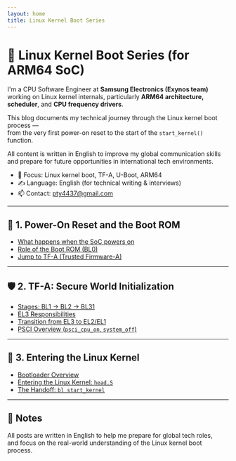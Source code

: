 ```yaml
---
layout: home
title: Linux Kernel Boot Series
---
```


# 🧠 Linux Kernel Boot Series (for ARM64 SoC)

I'm a CPU Software Engineer at **Samsung Electronics (Exynos team)**  
working on Linux kernel internals, particularly **ARM64 architecture, scheduler**, and **CPU frequency drivers**.

This blog documents my technical journey through the Linux kernel boot process —  
from the very first power-on reset to the start of the `start_kernel()` function.

All content is written in English to improve my global communication skills  
and prepare for future opportunities in international tech environments.

- 🔧 Focus: Linux kernel boot, TF-A, U-Boot, ARM64
- ✍️ Language: English (for technical writing & interviews)
- 📫 Contact: [pty4437@gmail.com](mailto:pty4437@gmail.com)

---

## 🧩 1. Power-On Reset and the Boot ROM

- [What happens when the SoC powers on](/2025/05/17/soc-power-on.html)
- [Role of the Boot ROM (BL0)](/2025/05/18/bootrom.html)
- [Jump to TF-A (Trusted Firmware-A)](/2025/05/19/jump-to-bl1.html)

---

## 🛡️ 2. TF-A: Secure World Initialization

- [Stages: BL1 → BL2 → BL31](/2025/05/20/stages-bl1-bl2-bl31.html)
- [EL3 Responsibilities](/2025/05/21/el3-responsibilities.html)
- [Transition from EL3 to EL2/EL1](/2025/05/22/transition-el3-to-el1.html)
- [PSCI Overview (`psci_cpu_on`, `system_off`)](/2025/05/23/psci-overview.html)

---

## 🚀 3. Entering the Linux Kernel

- [Bootloader Overview](/2025/05/24/bootloader.html)
- [Entering the Linux Kernel: `head.S`](/2025/05/25/heads.html)
- [The Handoff: `bl start_kernel`](/2025/05/26/start-kernel.html)

---

## 📌 Notes

All posts are written in English to help me prepare for global tech roles,  
and focus on the real-world understanding of the Linux kernel boot process.
